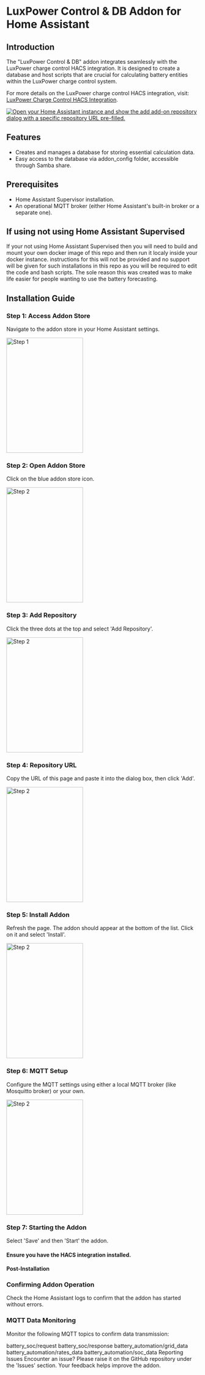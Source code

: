 # LuxPower Control & DB Addon for Home Assistant

## Introduction
The "LuxPower Control & DB" addon integrates seamlessly with the LuxPower charge control HACS integration. It is designed to create a database and host scripts that are crucial for calculating battery entities within the LuxPower charge control system.

For more details on the LuxPower charge control HACS integration, visit: [LuxPower Charge Control HACS Integration](https://github.com/zakery292/charge_controller).

[![Open your Home Assistant instance and show the add add-on repository dialog with a specific repository URL pre-filled.](https://my.home-assistant.io/badges/supervisor_add_addon_repository.svg)](https://my.home-assistant.io/redirect/supervisor_add_addon_repository/?repository_url=https%3A%2F%2Fgithub.com%2Fzakery292%2Fcharge_controller)

## Features
- Creates and manages a database for storing essential calculation data.
- Easy access to the database via addon_config folder, accessible through Samba share.

## Prerequisites
- Home Assistant Supervisor installation.
- An operational MQTT broker (either Home Assistant's built-in broker or a separate one).
## If using not using Home Assistant Supervised
If your not using Home Assistant Supervised then you will need to build and mount your own docker image of this repo and then run it localy inside your docker instance. instructions for this will not be provided and no support will be given for such installations in this repo as you will be required to edit the code and bash scripts. The sole reason this was created was to make life easier for people wanting to use the battery forecasting.
## Installation Guide

### Step 1: Access Addon Store
Navigate to the addon store in your Home Assistant settings.

<img src="https://github.com/zakery292/charge_controller/assets/112213249/9caf0ef3-7092-4adb-b15c-af80e29f94b5" alt="Step 1" width="200" height="300"/>

### Step 2: Open Addon Store
Click on the blue addon store icon.

<img src="https://github.com/zakery292/charge_controller/assets/112213249/e378bc78-f2a1-4310-b898-b01e1379438f" alt="Step 2" width="200" height="300"/>

### Step 3: Add Repository
Click the three dots at the top and select 'Add Repository'.

<img src="https://github.com/zakery292/charge_controller/assets/112213249/85dad2db-337f-4807-84b8-bf37354411f5" alt="Step 2" width="200" height="300"/>

### Step 4: Repository URL
Copy the URL of this page and paste it into the dialog box, then click 'Add'.

<img src="https://github.com/zakery292/charge_controller/assets/112213249/c5d48ee9-58d2-4fe3-95f5-41e884ca2890" alt="Step 2" width="200" height="300"/>

### Step 5: Install Addon
Refresh the page. The addon should appear at the bottom of the list. Click on it and select 'Install'.

<img src="https://github.com/zakery292/charge_controller/assets/112213249/b124b49b-b76b-4f0f-aa27-4a7514c6f6ee" alt="Step 2" width="200" height="300"/>

### Step 6: MQTT Setup
Configure the MQTT settings using either a local MQTT broker (like Mosquitto broker) or your own.

<img src="https://github.com/zakery292/charge_controller/assets/112213249/11892cab-46b8-48f7-a778-8ab7752f0480" alt="Step 2" width="200" height="300"/>

### Step 7: Starting the Addon
Select 'Save' and then 'Start' the addon.
#### Ensure you have the HACS integration installed.
#### Post-Installation
### Confirming Addon Operation
Check the Home Assistant logs to confirm that the addon has started without errors.
### MQTT Data Monitoring
Monitor the following MQTT topics to confirm data transmission:

battery_soc/request
battery_soc/response
battery_automation/grid_data
battery_automation/rates_data
battery_automation/soc_data
Reporting Issues
Encounter an issue? Please raise it on the GitHub repository under the 'Issues' section. Your feedback helps improve the addon.

